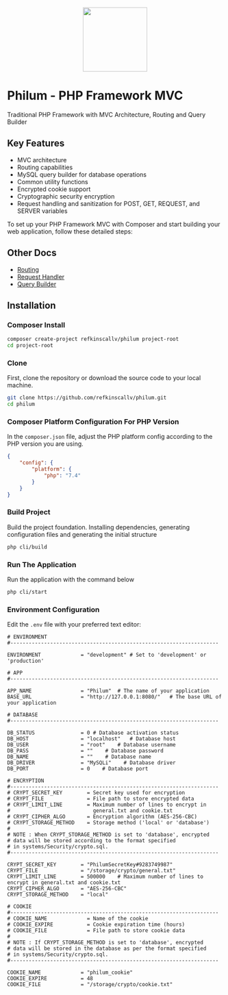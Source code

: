 <p align="center" style="margin: 20px auto">
  <img src="https://philum.callvgroup.net/images/philum_logo.png" height="150">
</p>

# Philum - PHP Framework MVC

Traditional PHP Framework with MVC Architecture, Routing and Query Builder

## Key Features

- MVC architecture
- Routing capabilities
- MySQL query builder for database operations
- Common utility functions
- Encrypted cookie support
- Cryptographic security encryption
- Request handling and sanitization for POST, GET, REQUEST, and SERVER variables

To set up your PHP Framework MVC with Composer and start building your web application, follow these detailed steps:

## Other Docs

- [Routing](https://github.com/refkinscallv/philum/blob/main/apps/DOCRoutes.md)
- [Request Handler](https://github.com/refkinscallv/philum/blob/main/systems/HTTP/DOCRequest.md)
- [Query Builder](https://github.com/refkinscallv/philum/blob/main/systems/Database/MySQLi/DOC.md)

## Installation

### Composer Install

```bash
composer create-project refkinscallv/philum project-root
cd project-root
```

### Clone

First, clone the repository or download the source code to your local machine.

```bash
git clone https://github.com/refkinscallv/philum.git
cd philum
```

### Composer Platform Configuration For PHP Version

In the `composer.json` file, adjust the PHP platform config according to the PHP version you are using.

```json
{
    "config": {
        "platform": {
            "php": "7.4"
        }
    }
}

```

### Build Project

Build the project foundation. Installing dependencies, generating configuration files and generating the initial structure

```bash
php cli/build
```

### Run The Application

Run the application with the command below

```bash
php cli/start
```

### Environment Configuration

Edit the `.env` file with your preferred text editor:

```plaintext
# ENVIRONMENT
#--------------------------------------------------------------------

ENVIRONMENT             = "development" # Set to 'development' or 'production'

# APP
#--------------------------------------------------------------------

APP_NAME                = "Philum"  # The name of your application
BASE_URL                = "http://127.0.0.1:8080/"   # The base URL of your application

# DATABASE
#--------------------------------------------------------------------

DB_STATUS               = 0 # Database activation status
DB_HOST                 = "localhost"   # Database host
DB_USER                 = "root"    # Database username
DB_PASS                 = ""    # Database password
DB_NAME                 = ""    # Database name
DB_DRIVER               = "MySQLi"    # Database driver
DB_PORT                 = 0    # Database port

# ENCRYPTION
#--------------------------------------------------------------------
# CRYPT_SECRET_KEY        = Secret key used for encryption
# CRYPT_FILE              = File path to store encrypted data
# CRYPT_LIMIT_LINE        = Maximum number of lines to encrypt in 
#                           general.txt and cookie.txt
# CRYPT_CIPHER_ALGO       = Encryption algorithm (AES-256-CBC)
# CRYPT_STORAGE_METHOD    = Storage method ('local' or 'database')
#
# NOTE : When CRYPT_STORAGE_METHOD is set to 'database', encrypted 
# data will be stored according to the format specified 
# in systems/Security/crypto.sql.
#--------------------------------------------------------------------

CRYPT_SECRET_KEY        = "PhilumSecretKey#9283749987"
CRYPT_FILE              = "/storage/crypto/general.txt"
CRYPT_LIMIT_LINE        = 500000    # Maximum number of lines to encrypt in general.txt and cookie.txt
CRYPT_CIPHER_ALGO       = "AES-256-CBC"
CRYPT_STORAGE_METHOD    = "local"

# COOKIE
#--------------------------------------------------------------------
# COOKIE_NAME             = Name of the cookie
# COOKIE_EXPIRE           = Cookie expiration time (hours)
# COOKIE_FILE             = File path to store cookie data
#
# NOTE : If CRYPT_STORAGE_METHOD is set to 'database', encrypted 
# data will be stored in the database as per the format specified 
# in systems/Security/crypto.sql.
#--------------------------------------------------------------------

COOKIE_NAME             = "philum_cookie"
COOKIE_EXPIRE           = 48
COOKIE_FILE             = "/storage/crypto/cookie.txt"
```